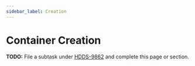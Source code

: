 ```yaml
---
sidebar_label: Creation
---
```


# Container Creation

**TODO:** File a subtask under [HDDS-9862](https://issues.apache.org/jira/browse/HDDS-9862) and complete this page or section.
